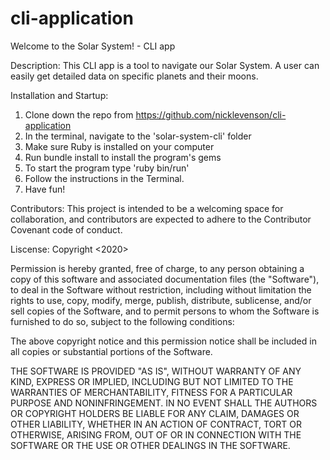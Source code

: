 # cli-application
Welcome to the Solar System! - CLI app

Description:
This CLI app is a tool to navigate our Solar System. A user can easily get detailed data on specific planets and their moons. 

Installation and Startup:
1) Clone down the repo from https://github.com/nicklevenson/cli-application
2) In the terminal, navigate to the 'solar-system-cli' folder
3) Make sure Ruby is installed on your computer
4) Run bundle install to install the program's gems
5) To start the program type 'ruby bin/run'
6) Follow the instructions in the Terminal.
7) Have fun!

Contributors: 
This project is intended to be a welcoming space for collaboration, and contributors are expected to adhere to the Contributor Covenant code of conduct.

Liscense:
Copyright <2020> <Nicholas Levenson>

Permission is hereby granted, free of charge, to any person obtaining a copy of this software and associated documentation files (the "Software"), to deal in the Software without restriction, including without limitation the rights to use, copy, modify, merge, publish, distribute, sublicense, and/or sell copies of the Software, and to permit persons to whom the Software is furnished to do so, subject to the following conditions:

The above copyright notice and this permission notice shall be included in all copies or substantial portions of the Software.

THE SOFTWARE IS PROVIDED "AS IS", WITHOUT WARRANTY OF ANY KIND, EXPRESS OR IMPLIED, INCLUDING BUT NOT LIMITED TO THE WARRANTIES OF MERCHANTABILITY, FITNESS FOR A PARTICULAR PURPOSE AND NONINFRINGEMENT. IN NO EVENT SHALL THE AUTHORS OR COPYRIGHT HOLDERS BE LIABLE FOR ANY CLAIM, DAMAGES OR OTHER LIABILITY, WHETHER IN AN ACTION OF CONTRACT, TORT OR OTHERWISE, ARISING FROM, OUT OF OR IN CONNECTION WITH THE SOFTWARE OR THE USE OR OTHER DEALINGS IN THE SOFTWARE.